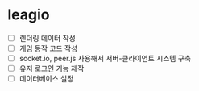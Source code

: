 # leagio
- [ ] 렌더링 데이터 작성
- [ ] 게임 동작 코드 작성
- [ ] socket.io, peer.js 사용해서 서버-클라이언트 시스템 구축
- [ ] 유저 로그인 기능 제작
- [ ] 데이터베이스 설정
